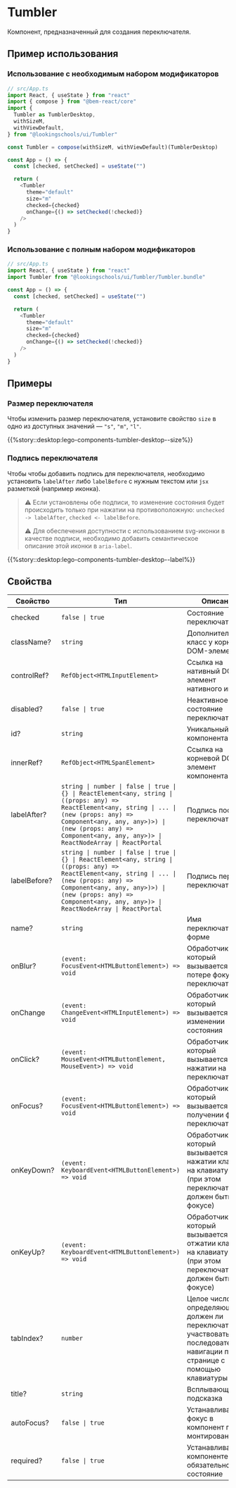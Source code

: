 # Tumbler

Компонент, предназначенный для создания переключателя.

## Пример использования

### Использование с необходимым набором модификаторов

```ts
// src/App.ts
import React, { useState } from "react"
import { compose } from "@bem-react/core"
import {
  Tumbler as TumblerDesktop,
  withSizeM,
  withViewDefault,
} from "@lookingschools/ui/Tumbler"

const Tumbler = compose(withSizeM, withViewDefault)(TumblerDesktop)

const App = () => {
  const [checked, setChecked] = useState("")

  return (
    <Tumbler
      theme="default"
      size="m"
      checked={checked}
      onChange={() => setChecked(!checked)}
    />
  )
}
```

### Использование с полным набором модификаторов

```ts
// src/App.ts
import React, { useState } from "react"
import Tumbler from "@lookingschools/ui/Tumbler/Tumbler.bundle"

const App = () => {
  const [checked, setChecked] = useState("")

  return (
    <Tumbler
      theme="default"
      size="m"
      checked={checked}
      onChange={() => setChecked(!checked)}
    />
  )
}
```

## Примеры

### Размер переключателя

Чтобы изменить размер переключателя, установите свойство `size` в одно из доступных значений — `"s"`, `"m"`, `"l"`.

{{%story::desktop:lego-components-tumbler-desktop--size%}}

### Подпись переключателя

Чтобы чтобы добавить подпись для переключателя, необходимо установить `labelAfter` либо `labelBefore` с нужным текстом или `jsx` разметкой (например иконка).

> ⚠️ Если установлены обе подписи, то изменение состояния будет происходить только при нажатии на противоположную:
> `unchecked -> labelAfter`, `checked <- labelBefore`.
>
> ⚠️ Для обеспечения доступности с использованием svg-иконки в качестве подписи, необходимо добавить семантическое описание этой иконки в `aria-label`.

{{%story::desktop:lego-components-tumbler-desktop--label%}}

## Свойства
| Свойство     | Тип                                                                                                                                                                                                                                                               | Описание                                                                                                                          |
| ------------ | ----------------------------------------------------------------------------------------------------------------------------------------------------------------------------------------------------------------------------------------------------------------- | --------------------------------------------------------------------------------------------------------------------------------- |
| checked      | `false \| true`                                                                                                                                                                                                                                                   | Состояние переключателя                                                                                                           |
| className?   | `string`                                                                                                                                                                                                                                                          | Дополнительный класс у корневого DOM-элемента                                                                                     |
| controlRef?  | `RefObject<HTMLInputElement>`                                                                                                                                                                                                                                     | Ссылка на нативный DOM-элемент нативного инпута                                                                                   |
| disabled?    | `false \| true`                                                                                                                                                                                                                                                   | Неактивное состояние переключателя                                                                                                |
| id?          | `string`                                                                                                                                                                                                                                                          | Уникальный id компонента                                                                                                          |
| innerRef?    | `RefObject<HTMLSpanElement>`                                                                                                                                                                                                                                      | Ссылка на корневой DOM-элемент компонента                                                                                         |
| labelAfter?  | `string \| number \| false \| true \| {} \| ReactElement<any, string \| ((props: any) => ReactElement<any, string \| ... \| (new (props: any) => Component<any, any, any>)>) \| (new (props: any) => Component<any, any, any>)> \| ReactNodeArray \| ReactPortal` | Подпись после переключателя                                                                                                       |
| labelBefore? | `string \| number \| false \| true \| {} \| ReactElement<any, string \| ((props: any) => ReactElement<any, string \| ... \| (new (props: any) => Component<any, any, any>)>) \| (new (props: any) => Component<any, any, any>)> \| ReactNodeArray \| ReactPortal` | Подпись перед переключателем                                                                                                      |
| name?        | `string`                                                                                                                                                                                                                                                          | Имя переключателя в форме                                                                                                         |
| onBlur?      | `(event: FocusEvent<HTMLButtonElement>) => void`                                                                                                                                                                                                                  | Обработчик, который вызывается при потере фокуса переключателем                                                                   |
| onChange     | `(event: ChangeEvent<HTMLInputElement>) => void`                                                                                                                                                                                                                  | Обработчик, который вызывается при изменении состояния                                                                            |
| onClick?     | `(event: MouseEvent<HTMLButtonElement, MouseEvent>) => void`                                                                                                                                                                                                      | Обработчик, который вызывается при нажатии на переключатель                                                                       |
| onFocus?     | `(event: FocusEvent<HTMLButtonElement>) => void`                                                                                                                                                                                                                  | Обработчик, который вызывается при получении фокуса переключателем                                                                |
| onKeyDown?   | `(event: KeyboardEvent<HTMLButtonElement>) => void`                                                                                                                                                                                                               | Обработчик, который вызывается при нажатии клавиши на клавиатуре (при этом переключатель должен быть в фокусе)                    |
| onKeyUp?     | `(event: KeyboardEvent<HTMLButtonElement>) => void`                                                                                                                                                                                                               | Обработчик, который вызывается при отжатии клавиши на клавиатуре (при этом переключатель должен быть в фокусе)                    |
| tabIndex?    | `number`                                                                                                                                                                                                                                                          | Целое число, определяющее, должен ли переключатель участвовать в последовательной навигации по всей странице с помощью клавиатуры |
| title?       | `string`                                                                                                                                                                                                                                                          | Всплывающая подсказка                                                                                                             |
| autoFocus?   | `false \| true`                                                                                                                                                                                                                                                   | Устанавливает фокус в компонент при монтировании                                                                                  |
| required?    | `false \| true`                                                                                                                                                                                                                                                   | Устанавливает в компоненте обязательное состояние                                                                                 |
